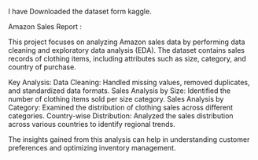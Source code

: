 I have Downloaded the dataset form kaggle.

Amazon Sales Report : 

This project focuses on analyzing Amazon sales data by performing data cleaning and exploratory data analysis (EDA). The dataset contains sales records of clothing items, including attributes such as size, category, and country of purchase.

Key Analysis:
Data Cleaning: Handled missing values, removed duplicates, and standardized data formats.
Sales Analysis by Size: Identified the number of clothing items sold per size category.
Sales Analysis by Category: Examined the distribution of clothing sales across different categories.
Country-wise Distribution: Analyzed the sales distribution across various countries to identify regional trends.

The insights gained from this analysis can help in understanding customer preferences and optimizing inventory management.

